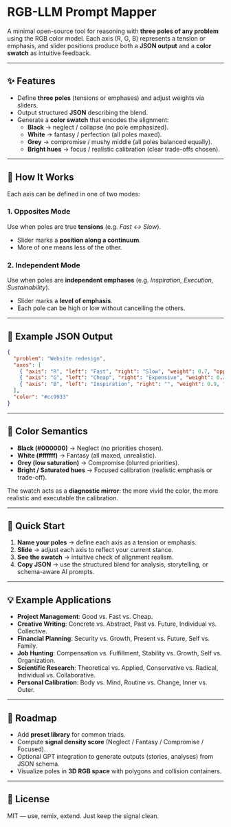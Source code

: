 # RGB-LLM Prompt Mapper

A minimal open-source tool for reasoning with **three poles of any problem** using the RGB color model. Each axis (R, G, B) represents a tension or emphasis, and slider positions produce both a **JSON output** and a **color swatch** as intuitive feedback.

---

## ✨ Features
- Define **three poles** (tensions or emphases) and adjust weights via sliders.
- Output structured **JSON** describing the blend.
- Generate a **color swatch** that encodes the alignment:
  - **Black** → neglect / collapse (no pole emphasized).
  - **White** → fantasy / perfection (all poles maxed).
  - **Grey** → compromise / mushy middle (all poles balanced equally).
  - **Bright hues** → focus / realistic calibration (clear trade-offs chosen).

---

## 🔧 How It Works
Each axis can be defined in one of two modes:

### 1. Opposites Mode
Use when poles are true **tensions** (e.g. *Fast ↔ Slow*).
- Slider marks a **position along a continuum**.
- More of one means less of the other.

### 2. Independent Mode
Use when poles are **independent emphases** (e.g. *Inspiration, Execution, Sustainability*).
- Slider marks a **level of emphasis**.
- Each pole can be high or low without cancelling the others.

---

## 📄 Example JSON Output
```json
{
  "problem": "Website redesign",
  "axes": [
    { "axis": "R", "left": "Fast", "right": "Slow", "weight": 0.7, "opposite": true },
    { "axis": "G", "left": "Cheap", "right": "Expensive", "weight": 0.2, "opposite": true },
    { "axis": "B", "left": "Inspiration", "right": "", "weight": 0.9, "opposite": false }
  ],
  "color": "#cc9933"
}
```

---

## 🎨 Color Semantics
- **Black (#000000)** → Neglect (no priorities chosen).
- **White (#ffffff)** → Fantasy (all maxed, unrealistic).
- **Grey (low saturation)** → Compromise (blurred priorities).
- **Bright / Saturated hues** → Focused calibration (realistic emphasis or trade-off).

The swatch acts as a **diagnostic mirror**: the more vivid the color, the more realistic and executable the calibration.

---

## 🧭 Quick Start
1. **Name your poles** → define each axis as a tension or emphasis.
2. **Slide** → adjust each axis to reflect your current stance.
3. **See the swatch** → intuitive check of alignment realism.
4. **Copy JSON** → use the structured blend for analysis, storytelling, or schema-aware AI prompts.

---

## 💡 Example Applications
- **Project Management**: Good vs. Fast vs. Cheap.
- **Creative Writing**: Concrete vs. Abstract, Past vs. Future, Individual vs. Collective.
- **Financial Planning**: Security vs. Growth, Present vs. Future, Self vs. Family.
- **Job Hunting**: Compensation vs. Fulfillment, Stability vs. Growth, Self vs. Organization.
- **Scientific Research**: Theoretical vs. Applied, Conservative vs. Radical, Individual vs. Collaborative.
- **Personal Calibration**: Body vs. Mind, Routine vs. Change, Inner vs. Outer.

---

## 🚧 Roadmap
- Add **preset library** for common triads.
- Compute **signal density score** (Neglect / Fantasy / Compromise / Focused).
- Optional GPT integration to generate outputs (stories, analyses) from JSON schema.
- Visualize poles in **3D RGB space** with polygons and collision containers.

---

## 📜 License
MIT — use, remix, extend. Just keep the signal clean.

